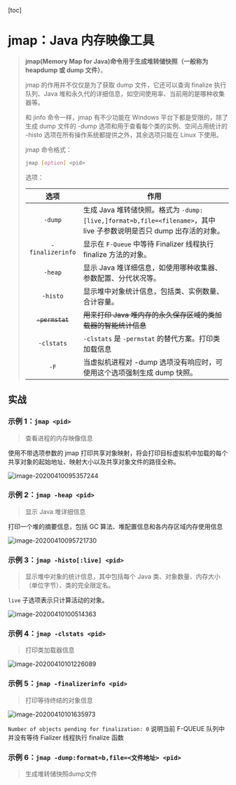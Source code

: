 [toc]

# jmap：Java 内存映像工具

> **jmap(Memory Map for Java)命令用于生成堆转储快照（一般称为 heapdump 或 dump 文件）**。
>
> jmap 的作用并不仅仅是为了获取 dump 文件，它还可以查询 finalize 执行队列、Java 堆和永久代的详细信息，如空间使用率、当前用的是哪种收集器等。
>
> 和 jinfo 命令一样，jmap 有不少功能在 Windows 平台下都是受限的，除了生成 dump 文件的 -dump 选项和用于查看每个类的实例、空间占用统计的 -histo 选项在所有操作系统都提供之外，其余选项只能在 Linux 下使用。
>
> jmap 命令格式：
>
> ```sh
> jmap [option] <pid>
> ```
>
> 选项：
>
> |       选项       | 作用                                                         |
> | :--------------: | ------------------------------------------------------------ |
> |     `-dump`      | 生成 Java 堆转储快照。格式为 `-dump:[live,]format=b,file=<filename>`，其中 live 子参数说明是否只 dump 出存活的对象。 |
> | `-finalizerinfo` | 显示在 `F-Queue` 中等待 Finalizer 线程执行 finalize 方法的对象。 |
> |     `-heap`      | 显示 Java 堆详细信息，如使用哪种收集器、参数配置、分代状况等。 |
> |     `-histo`     | 显示堆中对象统计信息，包括类、实例数量、合计容量。           |
> | ~~`-permstat`~~  | ~~用来打印 Java 堆内存的永久保存区域的类加载器的智能统计信息~~ |
> |    `-clstats`    | `-clstats` 是 `-permstat` 的替代方案。打印类加载信息         |
> |       `-F`       | 当虚拟机进程对 -dump 选项没有响应时，可使用这个选项强制生成 dump 快照。 |
>

## 实战

### 示例 1：`jmap <pid>`

> 查看进程的内存映像信息

使用不带选项参数的 jmap 打印共享对象映射，将会打印目标虚拟机中加载的每个共享对象的起始地址、映射大小以及共享对象文件的路径全称。

![image-20200410095357244](D:\superz\BigData-A-Question\JVM\工具\images\image-20200410095357244.png)

### 示例 2：`jmap -heap <pid>`

> 显示 Java 堆详细信息

打印一个堆的摘要信息，包括 GC 算法、堆配置信息和各内存区域内存使用信息

![image-20200410095721730](D:\superz\BigData-A-Question\JVM\工具\images\image-20200410095721730.png)

### 示例 3：`jmap -histo[:live] <pid>`

> 显示堆中对象的统计信息，其中包括每个 Java 类、对象数量、内存大小（单位字节）、类的完全限定名。

`live` 子选项表示只计算活动的对象。

![image-20200410100514363](D:\superz\BigData-A-Question\JVM\工具\images\image-20200410100514363.png)

### 示例 4：`jmap -clstats <pid>`

> 打印类加载器信息

![image-20200410101226089](D:\superz\BigData-A-Question\JVM\工具\images\image-20200410101226089.png)

### 示例 5：`jmap -finalizerinfo <pid>`

> 打印等待终结的对象信息

![image-20200410101635973](D:\superz\BigData-A-Question\JVM\工具\images\image-20200410101635973.png)

`Number of objects pending for finalization: 0` 说明当前 F-QUEUE 队列中并没有等待 Fializer 线程执行 finalize 函数

### 示例 6：`jmap -dump:format=b,file=<文件地址> <pid>`

> 生成堆转储快照dump文件

